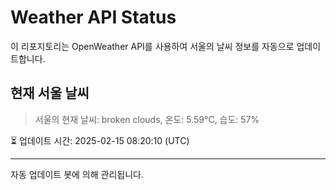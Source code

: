 
# Weather API Status

이 리포지토리는 OpenWeather API를 사용하여 서울의 날씨 정보를 자동으로 업데이트합니다.

## 현재 서울 날씨
> 서울의 현재 날씨: broken clouds, 온도: 5.59°C, 습도: 57%

⏳ 업데이트 시간: 2025-02-15 08:20:10 (UTC)

---
자동 업데이트 봇에 의해 관리됩니다.
